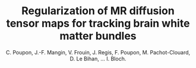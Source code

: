 ---
author: C. Poupon, J.-F. Mangin, V. Frouin, J. Regis, F. Poupon, M. Pachot-Clouard, D. Le Bihan, ... I. Bloch.
title: Regularization of MR diffusion tensor maps for tracking brain white matter bundles
year: 1998
type: book
booktitle: Lecture Notes in Computer Science (including subseries Lecture Notes in Artificial Intelligence and Lecture Notes in Bioinformatics)
volume: 1496
---